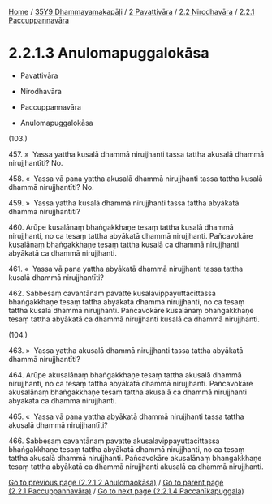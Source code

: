 
[Home](/) / [35Y9 Dhammayamakapāḷi](../../...md) / [2 Pavattivāra](../...md) / [2.2 Nirodhavāra](...md) / [2.2.1 Paccuppannavāra](../35Y9/2/2.2/2.2.1.md)

# 2.2.1.3 Anulomapuggalokāsa

* Pavattivāra

* Nirodhavāra

* Paccuppannavāra

* Anulomapuggalokāsa

(103.)

457\. »  Yassa yattha kusalā dhammā nirujjhanti tassa tattha akusalā dhammā nirujjhantīti? No.

458\. «  Yassa vā pana yattha akusalā dhammā nirujjhanti tassa tattha kusalā dhammā nirujjhantīti? No.

459\. »  Yassa yattha kusalā dhammā nirujjhanti tassa tattha abyākatā dhammā nirujjhantīti?

460\. Arūpe kusalānaṃ bhaṅgakkhaṇe tesaṃ tattha kusalā dhammā nirujjhanti, no ca tesaṃ tattha abyākatā dhammā nirujjhanti. Pañcavokāre kusalānaṃ bhaṅgakkhaṇe tesaṃ tattha kusalā ca dhammā nirujjhanti abyākatā ca dhammā nirujjhanti.

461\. «  Yassa vā pana yattha abyākatā dhammā nirujjhanti tassa tattha kusalā dhammā nirujjhantīti?

462\. Sabbesaṃ cavantānaṃ pavatte kusalavippayuttacittassa bhaṅgakkhaṇe tesaṃ tattha abyākatā dhammā nirujjhanti, no ca tesaṃ tattha kusalā dhammā nirujjhanti. Pañcavokāre kusalānaṃ bhaṅgakkhaṇe tesaṃ tattha abyākatā ca dhammā nirujjhanti kusalā ca dhammā nirujjhanti.

(104.)

463\. »  Yassa yattha akusalā dhammā nirujjhanti tassa tattha abyākatā dhammā nirujjhantīti?

464\. Arūpe akusalānaṃ bhaṅgakkhaṇe tesaṃ tattha akusalā dhammā nirujjhanti, no ca tesaṃ tattha abyākatā dhammā nirujjhanti. Pañcavokāre akusalānaṃ bhaṅgakkhaṇe tesaṃ tattha akusalā ca dhammā nirujjhanti abyākatā ca dhammā nirujjhanti.

465\. «  Yassa vā pana yattha abyākatā dhammā nirujjhanti tassa tattha akusalā dhammā nirujjhantīti?

466\. Sabbesaṃ cavantānaṃ pavatte akusalavippayuttacittassa bhaṅgakkhaṇe tesaṃ tattha abyākatā dhammā nirujjhanti, no ca tesaṃ tattha akusalā dhammā nirujjhanti. Pañcavokāre akusalānaṃ bhaṅgakkhaṇe tesaṃ tattha abyākatā ca dhammā nirujjhanti akusalā ca dhammā nirujjhanti.

[Go to previous page (2.2.1.2 Anulomaokāsa)](2.2.1.2.md) / [Go to parent page (2.2.1 Paccuppannavāra)](../35Y9/2/2.2/2.2.1.md) / [Go to next page (2.2.1.4 Paccanīkapuggala)](2.2.1.4.md)


